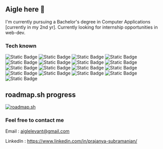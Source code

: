 ## Aigle here 👋 

I'm currently pursuing a Bachelor's degree in Computer Applications [currently in my 2nd yr]. Currently looking for internship opportunities in web-dev.

### Tech known

<div>
 <img alt="Static Badge" src="https://img.shields.io/badge/-HTML5-E34F26?logo=html5&logoColor=white&style=for-the-badge">
 <img alt="Static Badge" src="https://img.shields.io/badge/-CSS3-1572B6?logo=css3&logoColor=white&style=for-the-badge">
 <img alt="Static Badge" src="https://img.shields.io/badge/-JavaScript-F7DF1E?logo=javascript&logoColor=black&style=for-the-badge">
 <img alt="Static Badge" src="https://img.shields.io/badge/-Bootstrap-7952B3?logo=bootstrap&logoColor=white&style=for-the-badge">
 <img alt="Static Badge" src="https://img.shields.io/badge/-Tailwind%20CSS-06B6D4?logo=tailwind-css&logoColor=black&style=for-the-badge">
 <img alt="Static Badge" src="https://img.shields.io/badge/-Bulma-00D1B2?logo=bulma&logoColor=white&style=for-the-badge">
 <img alt="Static Badge" src="https://img.shields.io/badge/-React-61DAFB?logo=react&logoColor=white&style=for-the-badge">
 <img alt="Static Badge" src="https://img.shields.io/badge/-npm-CB3837?logo=npm&logoColor=white&style=for-the-badge">
 <img alt="Static Badge" src="https://img.shields.io/badge/-Python-3776AB?logo=python&logoColor=white&style=for-the-badge">
 <img alt="Static Badge" src="https://img.shields.io/badge/-MySQL-4479A1?logo=mysql&logoColor=white&style=for-the-badge">
 <img alt="Static Badge" src="https://img.shields.io/badge/-SQLite-003B57?logo=sqlite&logoColor=white&style=for-the-badge">
 <img alt="Static Badge" src="https://img.shields.io/badge/-Linux-FCC624?logo=linux&logoColor=black&style=for-the-badge">
 <img alt="Static Badge" src="https://img.shields.io/badge/-Git-F05032?logo=git&logoColor=white&style=for-the-badge">
 <img alt="Static Badge" src="https://img.shields.io/badge/-GitHub-181717?logo=github&logoColor=white&style=for-the-badge">
 <img alt="Static Badge" src="https://img.shields.io/badge/-Figma-F24E1E?logo=figma&logoColor=white&style=for-the-badge">
 <img alt="Static Badge" src="https://img.shields.io/badge/-Notion-000000?logo=notion&logoColor=white&style=for-the-badge">
 <img alt="Static Badge" src="https://img.shields.io/badge/-WordPress-21759B?logo=wordpress&logoColor=white&style=for-the-badge">
</div>

## roadmap.sh progress

[![roadmap.sh](https://roadmap.sh/card/tall/67516f365039431075ac2a51?variant=dark)](https://roadmap.sh)

### Feel free to contact me

Email : aiglelevant@gmail.com

LinkedIn : https://www.linkedin.com/in/prajanya-subramanian/
<!--
**aigle-levant/aigle-levant** is a ✨ _special_ ✨ repository because its `README.md` (this file) appears on your GitHub profile.

Here are some ideas to get you started:

- 🔭 I’m currently working on ...
- 🌱 I’m currently learning ...
- 👯 I’m looking to collaborate on ...
- 🤔 I’m looking for help with ...
- 💬 Ask me about ...
- 📫 How to reach me: ...
- 😄 Pronouns: ...
- ⚡ Fun fact: ...
-->
